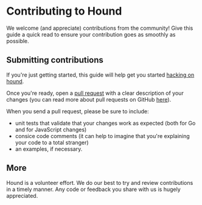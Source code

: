 # Contributing to Hound
We welcome (and appreciate) contributions from the community! Give this guide a quick read to ensure your contribution 
goes as smoothly as possible.

## Submitting contributions
If you're just getting started, this guide will help get you started 
[hacking on hound](https://github.com/ryanaross/yaml-hound#hacking-on-hound).

Once you're ready, open a [pull request](https://github.com/ryanaross/yaml-hound/compare) with a clear description of 
your changes (you can read more about pull requests on GitHub [here](http://help.github.com/pull-requests/)).

When you send a pull request, please be sure to include: 
- unit tests that validate that your changes work as expected (both for Go and for JavaScript changes)
- consice code comments (it can help to imagine that you're explaining your code to a total stranger)
- an examples, if necessary.

## More
Hound is a volunteer effort. We do our best to try and review contributions in a timely manner. Any code or feedback 
you share with us is hugely appreciated.
